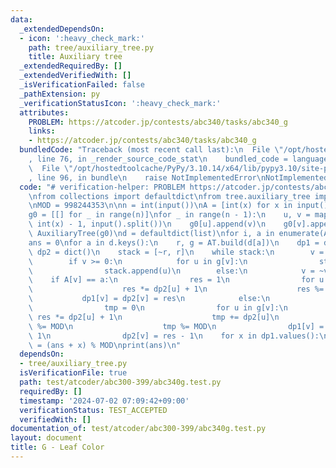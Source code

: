 ```yaml
---
data:
  _extendedDependsOn:
  - icon: ':heavy_check_mark:'
    path: tree/auxiliary_tree.py
    title: Auxiliary tree
  _extendedRequiredBy: []
  _extendedVerifiedWith: []
  _isVerificationFailed: false
  _pathExtension: py
  _verificationStatusIcon: ':heavy_check_mark:'
  attributes:
    PROBLEM: https://atcoder.jp/contests/abc340/tasks/abc340_g
    links:
    - https://atcoder.jp/contests/abc340/tasks/abc340_g
  bundledCode: "Traceback (most recent call last):\n  File \"/opt/hostedtoolcache/PyPy/3.10.14/x64/lib/pypy3.10/site-packages/onlinejudge_verify/documentation/build.py\"\
    , line 76, in _render_source_code_stat\n    bundled_code = language.bundle(\n\
    \  File \"/opt/hostedtoolcache/PyPy/3.10.14/x64/lib/pypy3.10/site-packages/onlinejudge_verify/languages/python.py\"\
    , line 96, in bundle\n    raise NotImplementedError\nNotImplementedError\n"
  code: "# verification-helper: PROBLEM https://atcoder.jp/contests/abc340/tasks/abc340_g\n\
    \nfrom collections import defaultdict\nfrom tree.auxiliary_tree import AuxiliaryTree\n\
    \nMOD = 998244353\n\nn = int(input())\nA = [int(x) for x in input().split()]\n\
    g0 = [[] for _ in range(n)]\nfor _ in range(n - 1):\n    u, v = map(lambda x:\
    \ int(x) - 1, input().split())\n    g0[u].append(v)\n    g0[v].append(u)\nAT =\
    \ AuxiliaryTree(g0)\nd = defaultdict(list)\nfor i, a in enumerate(A):\n    d[a].append(i)\n\
    ans = 0\nfor a in d.keys():\n    r, g = AT.build(d[a])\n    dp1 = dict()\n   \
    \ dp2 = dict()\n    stack = [~r, r]\n    while stack:\n        v = stack.pop()\n\
    \        if v >= 0:\n            for u in g[v]:\n                stack.append(~u)\n\
    \                stack.append(u)\n        else:\n            v = ~v\n        \
    \    if A[v] == a:\n                res = 1\n                for u in g[v]:\n\
    \                    res *= dp2[u] + 1\n                    res %= MOD\n     \
    \           dp1[v] = dp2[v] = res\n            else:\n                res = 1\n\
    \                tmp = 0\n                for u in g[v]:\n                   \
    \ res *= dp2[u] + 1\n                    tmp += dp2[u]\n                    res\
    \ %= MOD\n                    tmp %= MOD\n                dp1[v] = res - tmp -\
    \ 1\n                dp2[v] = res - 1\n    for x in dp1.values():\n        ans\
    \ = (ans + x) % MOD\nprint(ans)\n"
  dependsOn:
  - tree/auxiliary_tree.py
  isVerificationFile: true
  path: test/atcoder/abc300-399/abc340g.test.py
  requiredBy: []
  timestamp: '2024-07-02 07:09:42+09:00'
  verificationStatus: TEST_ACCEPTED
  verifiedWith: []
documentation_of: test/atcoder/abc300-399/abc340g.test.py
layout: document
title: G - Leaf Color
---
```


